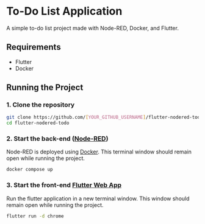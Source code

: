 # To-Do List Application

A simple to-do list project made with Node-RED, Docker, and Flutter.

## Requirements
- Flutter
- Docker

## Running the Project
### 1. Clone the repository
```bash
git clone https://github.com/[YOUR_GITHUB_USERNAME]/flutter-nodered-todo.git
cd flutter-nodered-todo
```

### 2. Start the back-end ([Node-RED](https://nodered.org/))
Node-RED is deployed using [Docker](https://www.docker.com/). This terminal window should remain open while running the project.
```bash
docker compose up
```

### 3. Start the front-end [Flutter Web App](https://flutter.dev/)
Run the flutter application in a new terminal window. This window should remain open while running the project.
```bash
flutter run -d chrome
```
